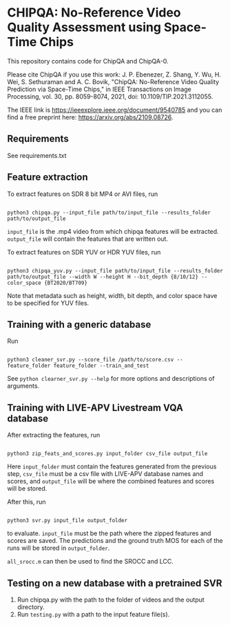 # CHIPQA: No-Reference Video Quality Assessment using Space-Time Chips

This repository contains code for ChipQA and ChipQA-0.

Please cite ChipQA if you use this work:
J. P. Ebenezer, Z. Shang, Y. Wu, H. Wei, S. Sethuraman and A. C. Bovik, "ChipQA: No-Reference Video Quality Prediction via Space-Time Chips," in IEEE Transactions on Image Processing, vol. 30, pp. 8059-8074, 2021, doi: 10.1109/TIP.2021.3112055.

The IEEE link is https://ieeexplore.ieee.org/document/9540785 and you can find a free preprint here: https://arxiv.org/abs/2109.08726.

## Requirements

See requirements.txt

## Feature extraction

To extract features on SDR 8 bit MP4 or AVI files, run
```

python3 chipqa.py --input_file path/to/input_file --results_folder path/to/output_file

```
`input_file` is the .mp4 video from which chipqa features will be extracted.
`output_file` will contain the features that are written out.

To extract features on SDR YUV or HDR YUV files, run
```

python3 chipqa_yuv.py --input_file path/to/input_file --results_folder path/to/output_file --width W --height H --bit_depth {8/10/12} --color_space {BT2020/BT709}

```

Note that metadata such as height, width, bit depth, and color space have to be specified for YUV files.

## Training with a generic database

Run 

```

python3 cleaner_svr.py --score_file /path/to/score.csv --feature_folder feature_folder --train_and_test

```

See `python clearner_svr.py --help` for more options and descriptions of arguments.

## Training with LIVE-APV Livestream VQA database

After extracting the features, run 
```

python3 zip_feats_and_scores.py input_folder csv_file output_file 

```
Here `input_folder` must contain the features generated from the previous step, `csv_file` must be a csv file with LIVE-APV database names and scores, and `output_file` will be where the combined features and scores will be stored.

After this, run 
```

python3 svr.py input_file output_folder

```
to evaluate. `input_file` must be the path where the zipped features and scores are saved. The predictions and the ground truth MOS for each of the runs will be stored in `output_folder`.

`all_srocc.m` can then be used to find the SROCC and LCC.

## Testing on a new database with a pretrained SVR

1. Run chipqa.py with the path to the folder of videos and the output directory.
2. Run `testing.py` with a path to the input feature file(s).
